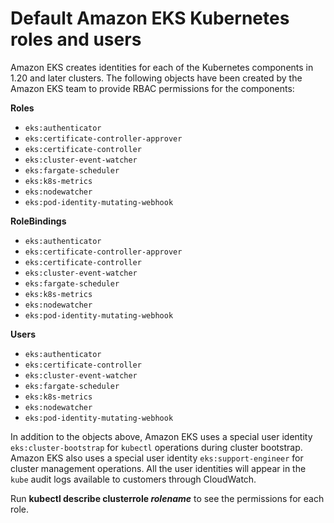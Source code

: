 # Default Amazon EKS Kubernetes roles and users<a name="default-roles-users"></a>

Amazon EKS creates identities for each of the Kubernetes components in 1\.20 and later clusters\. The following objects have been created by the Amazon EKS team to provide RBAC permissions for the components:

**Roles**
+ `eks:authenticator`
+ `eks:certificate-controller-approver`
+ `eks:certificate-controller`
+ `eks:cluster-event-watcher`
+ `eks:fargate-scheduler`
+ `eks:k8s-metrics`
+ `eks:nodewatcher`
+ `eks:pod-identity-mutating-webhook`

**RoleBindings**
+ `eks:authenticator`
+ `eks:certificate-controller-approver`
+ `eks:certificate-controller`
+ `eks:cluster-event-watcher`
+ `eks:fargate-scheduler`
+ `eks:k8s-metrics`
+ `eks:nodewatcher`
+ `eks:pod-identity-mutating-webhook`

**Users**
+ `eks:authenticator`
+ `eks:certificate-controller`
+ `eks:cluster-event-watcher`
+ `eks:fargate-scheduler`
+ `eks:k8s-metrics`
+ `eks:nodewatcher`
+ `eks:pod-identity-mutating-webhook`

In addition to the objects above, Amazon EKS uses a special user identity `eks:cluster-bootstrap` for `kubectl` operations during cluster bootstrap\. Amazon EKS also uses a special user identity `eks:support-engineer` for cluster management operations\. All the user identities will appear in the `kube` audit logs available to customers through CloudWatch\.

Run **kubectl describe clusterrole *rolename*** to see the permissions for each role\.